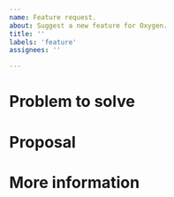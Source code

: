 ```yaml
---
name: Feature request.
about: Suggest a new feature for Oxygen.
title: ''
labels: 'feature'
assignees: ''

---
```


<!-- When reporting a feature, please read this complete template and fill all the questions in order to get a better response -->

# Problem to solve
<!-- Which problem would be solved with this feature? -->

# Proposal
<!-- What do you propose as a solution? Add as much information as you can! -->

# More information
<!-- Do you have any other useful information about this feature report? Please write it down here -->
<!-- Possible helpful information: references to other sites/repositories -->

<!-- DO NOT CHANGE ANYTHING BELOW THIS LINE -->
